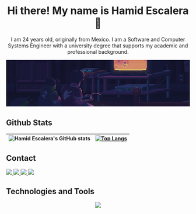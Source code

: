 <h1 align="center">Hi there! My name is Hamid Escalera 👋</h1>

<p align="center">I am 24 years old, originally from Mexico. I am a Software and Computer Systems Engineer with a university degree that supports my academic and professional background.

</p>

<p align="center"><img src="./main.gif"/></p>

<h2>Github Stats</h2>

| ![Hamid Escalera's GitHub stats](https://github-readme-stats.vercel.app/api?username=HamidGX&include_all_commits=true&theme=tokyonight&count_private=true) | [![Top Langs](https://github-readme-stats.vercel.app/api/top-langs/?username=HamidGX&layout=compact&theme=tokyonight&include_all_commits=true&count_private=true)](https://github.com/HamidGX/github-readme-stats) |
| :--------------------------------------------------------------------------------------------------------------------------------------------------------: | :----------------------------------------------------------------------------------------------------------------------------------------------------------------------------------------------------------------: |

<h2>Contact</h2>
<div> 
<a href="">
    <img src="https://skillicons.dev/icons?i=discord" />
</a>
<a href="">
    <img src="https://skillicons.dev/icons?i=gmail" />
</a>
<a href="">
    <img src="https://skillicons.dev/icons?i=linkedin" />
</a>
<a href="">
    <img src="https://skillicons.dev/icons?i=twitter" />
</a>
</div>

<h2>Technologies and Tools</h2>
   <p align="center">
  <a href="/">
    <img src="https://skillicons.dev/icons?i=html,css,tailwind,js,ts,nodejs,react,electron,jest,gulp,mongodb,firebase,c,cs,java,py,git,github,vercel,vscode,express,bash,babel,redux,ps,md,netlify,postman,vite,nextjs" />
  </a>
  </p>
